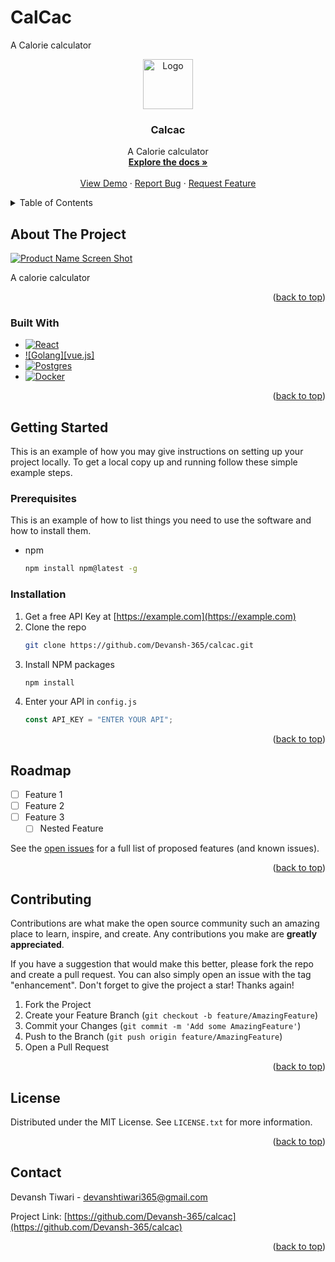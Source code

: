 # CalCac

A Calorie calculator<!-- PROJECT LOGO -->
<br />

<div align="center">
  <a href="https://github.com/Devansh-365/calcac">
    <img src="images/logo.png" alt="Logo" width="80" height="80">
  </a>

<h3 align="center">Calcac</h3>

  <p align="center">
    A Calorie calculator
    <br />
    <a href="https://github.com/Devansh-365/calcac"><strong>Explore the docs »</strong></a>
    <br />
    <br />
    <a href="https://github.com/Devansh-365/calcac">View Demo</a>
    ·
    <a href="https://github.com/Devansh-365/calcac/issues">Report Bug</a>
    ·
    <a href="https://github.com/Devansh-365/calcac/issues">Request Feature</a>
  </p>
</div>

<!-- TABLE OF CONTENTS -->
<details>
  <summary>Table of Contents</summary>
  <ol>
    <li>
      <a href="#about-the-project">About The Project</a>
      <ul>
        <li><a href="#built-with">Built With</a></li>
      </ul>
    </li>
    <li>
      <a href="#getting-started">Getting Started</a>
      <ul>
        <li><a href="#prerequisites">Prerequisites</a></li>
        <li><a href="#installation">Installation</a></li>
      </ul>
    </li>
    <!-- <li><a href="#usage">Usage</a></li> -->
    <li><a href="#roadmap">Roadmap</a></li>
    <li><a href="#contributing">Contributing</a></li>
    <li><a href="#license">License</a></li>
    <li><a href="#contact">Contact</a></li>
  </ol>
</details>

<!-- ABOUT THE PROJECT -->

## About The Project

[![Product Name Screen Shot][product-screenshot]](https://example.com)

A calorie calculator

<p align="right">(<a href="#readme-top">back to top</a>)</p>

### Built With

- [![React][react.js]][react-url]
- [![Golang][vue.js]][golang-url]
- [![Postgres][postgresql]][postgresql-url]
- [![Docker][docker]][docker-url]

<p align="right">(<a href="#readme-top">back to top</a>)</p>

<!-- GETTING STARTED -->

## Getting Started

This is an example of how you may give instructions on setting up your project locally.
To get a local copy up and running follow these simple example steps.

### Prerequisites

This is an example of how to list things you need to use the software and how to install them.

- npm
  ```sh
  npm install npm@latest -g
  ```

### Installation

1. Get a free API Key at [https://example.com](https://example.com)
2. Clone the repo
   ```sh
   git clone https://github.com/Devansh-365/calcac.git
   ```
3. Install NPM packages
   ```sh
   npm install
   ```
4. Enter your API in `config.js`
   ```js
   const API_KEY = "ENTER YOUR API";
   ```

<p align="right">(<a href="#readme-top">back to top</a>)</p>

<!-- USAGE EXAMPLES -->
<!-- ## Usage

Use this space to show useful examples of how a project can be used. Additional screenshots, code examples and demos work well in this space. You may also link to more resources.

_For more examples, please refer to the [Documentation](https://example.com)_

<p align="right">(<a href="#readme-top">back to top</a>)</p> -->

<!-- ROADMAP -->

## Roadmap

- [ ] Feature 1
- [ ] Feature 2
- [ ] Feature 3
  - [ ] Nested Feature

See the [open issues](https://github.com/Devansh-365/calcac/issues) for a full list of proposed features (and known issues).

<p align="right">(<a href="#readme-top">back to top</a>)</p>

<!-- CONTRIBUTING -->

## Contributing

Contributions are what make the open source community such an amazing place to learn, inspire, and create. Any contributions you make are **greatly appreciated**.

If you have a suggestion that would make this better, please fork the repo and create a pull request. You can also simply open an issue with the tag "enhancement".
Don't forget to give the project a star! Thanks again!

1. Fork the Project
2. Create your Feature Branch (`git checkout -b feature/AmazingFeature`)
3. Commit your Changes (`git commit -m 'Add some AmazingFeature'`)
4. Push to the Branch (`git push origin feature/AmazingFeature`)
5. Open a Pull Request

<p align="right">(<a href="#readme-top">back to top</a>)</p>

<!-- LICENSE -->

## License

Distributed under the MIT License. See `LICENSE.txt` for more information.

<p align="right">(<a href="#readme-top">back to top</a>)</p>

<!-- CONTACT -->

## Contact

Devansh Tiwari - devanshtiwari365@gmail.com

Project Link: [https://github.com/Devansh-365/calcac](https://github.com/Devansh-365/calcac)

<p align="right">(<a href="#readme-top">back to top</a>)</p>

<!-- MARKDOWN LINKS & IMAGES -->
<!-- https://www.markdownguide.org/basic-syntax/#reference-style-links -->

[contributors-shield]: https://img.shields.io/github/contributors/Devansh-365/calcac.svg?style=for-the-badge
[contributors-url]: https://github.com/Devansh-365/calcac/graphs/contributors
[forks-shield]: https://img.shields.io/github/forks/Devansh-365/calcac.svg?style=for-the-badge
[forks-url]: https://github.com/Devansh-365/calcac/network/members
[stars-shield]: https://img.shields.io/github/stars/Devansh-365/calcac.svg?style=for-the-badge
[stars-url]: https://github.com/Devansh-365/calcac/stargazers
[issues-shield]: https://img.shields.io/github/issues/Devansh-365/calcac.svg?style=for-the-badge
[issues-url]: https://github.com/Devansh-365/calcac/issues
[license-shield]: https://img.shields.io/github/license/Devansh-365/calcac.svg?style=for-the-badge
[license-url]: https://github.com/Devansh-365/calcac/blob/master/LICENSE.txt
[linkedin-shield]: https://img.shields.io/badge/-LinkedIn-black.svg?style=for-the-badge&logo=linkedin&colorB=555
[linkedin-url]: https://linkedin.com/in/devansh-tiwari-3342611a6
[product-screenshot]: images/screenshot.png
[next.js]: https://img.shields.io/badge/next.js-000000?style=for-the-badge&logo=nextdotjs&logoColor=white
[next-url]: https://nextjs.org/
[react.js]: https://img.shields.io/badge/React-20232A?style=for-the-badge&logo=react&logoColor=61DAFB
[react-url]: https://reactjs.org/
[docker]: https://img.shields.io/badge/docker-35495E?style=for-the-badge&logo=docker&logoColor=4FC08D
[docker-url]: https://www.docker.com/
[postgresql]: https://img.shields.io/badge/Postgresql-DD0031?style=for-the-badge&logo=postgresq&logoColor=white
[postgresql-url]: https://www.postgresql.org/
[golang]: https://img.shields.io/badge/Golang-4A4A55?style=for-the-badge&logo=golang&logoColor=FF3E00
[golang-url]: https://go.dev/
